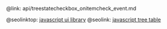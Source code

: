 @link: api/treestatecheckbox_onitemcheck_event.md

@seolinktop: [javascript ui library](https://webix.com)
@seolink: [javascript tree table](https://webix.com/widget/treetable/)